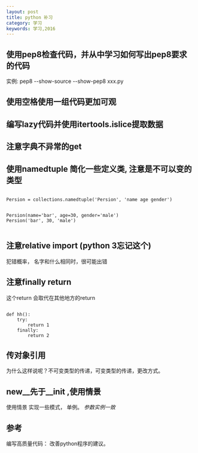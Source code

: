 ```yaml
---
layout: post
title: python 补习
category: 学习
keywords: 学习,2016
---
```



## 使用pep8检查代码，并从中学习如何写出pep8要求的代码

实例:
pep8 --show-source --show-pep8 xxx.py


## 使用空格使用一组代码更加可观



## 编写lazy代码并使用itertools.islice提取数据



## 注意字典不异常的get


## 使用namedtuple 简化一些定义类, 注意是不可以变的类型

```

Persion = collections.namedtuple('Persion', 'name age gender')


Persion(name='bar', age=30, gender='male')
Persion('bar', 30, 'male')


```


## 注意relative import (python 3忘记这个)

犯错概率， 名字和什么相同时，很可能出错


## 注意finally return 
这个return 会取代在其他地方的return



```

def hh():
    try:
        return 1
    finally:
        return 2

```

## 传对象引用
为什么这样说呢？不可变类型的传递，可变类型的传递，更改方式。


## __new__先于__init__ ,使用情景

使用情景
实现一些模式， 单例。
*参数实例一致*




## 参考

编写高质量代码： 改善python程序的建议。


